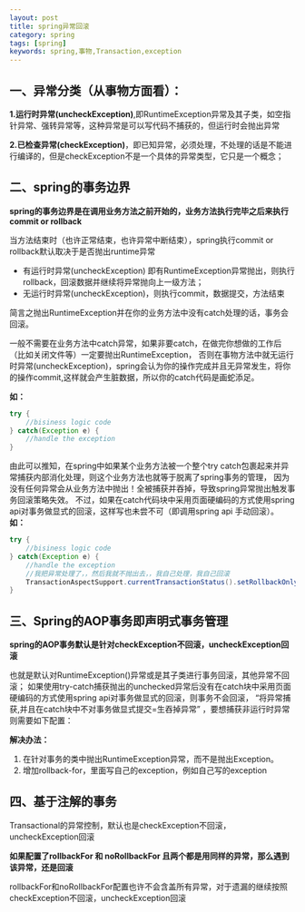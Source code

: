```yaml
---
layout: post
title: spring异常回滚
category: spring
tags: [spring]
keywords: spring,事物,Transaction,exception
---
```

## 一、异常分类（从事物方面看）：

**1.运行时异常(uncheckException)**,即RuntimeException异常及其子类，如空指针异常、强转异常等，这种异常是可以写代码不捕获的，但运行时会抛出异常
	
**2.已检查异常(checkException)**，即已知异常，必须处理，不处理的话是不能进行编译的，但是checkException不是一个具体的异常类型，它只是一个概念；
	
## 二、spring的事务边界

**spring的事务边界是在调用业务方法之前开始的，业务方法执行完毕之后来执行commit or rollback**

当方法结束时（也许正常结束，也许异常中断结束），spring执行commit or rollback默认取决于是否抛出runtime异常
- 有运行时异常(uncheckException) 即有RuntimeException异常抛出，则执行rollback，回滚数据并继续将异常抛向上一级方法；
- 无运行时异常(uncheckException)，则执行commit，数据提交，方法结束

简言之抛出RuntimeException并在你的业务方法中没有catch处理的话，事务会回滚。

一般不需要在业务方法中catch异常，如果非要catch，在做完你想做的工作后（比如关闭文件等）一定要抛出RuntimeException，
否则在事物方法中就无运行时异常(uncheckException)，spring会认为你的操作完成并且无异常发生，将你的操作commit,这样就会产生脏数据，所以你的catch代码是画蛇添足。

**如：**
```java
try {  
    //bisiness logic code  
} catch(Exception e) {  
    //handle the exception  
} 
```
 
由此可以推知，在spring中如果某个业务方法被一个整个try catch包裹起来并异常捕获内部消化处理，则这个业务方法也就等于脱离了spring事务的管理，
因为没有任何异常会从业务方法中抛出！全被捕获并吞掉，导致spring异常抛出触发事务回滚策略失效。
不过，如果在catch代码块中采用页面硬编码的方式使用spring api对事务做显式的回滚，这样写也未尝不可（即调用spring api 手动回滚）。
**如：**
```java
try {  
    //bisiness logic code  
} catch(Exception e) {  
	//handle the exception 
    //我把异常处理了，，然后我就不抛出去，，我自己处理，我自己回滚
	TransactionAspectSupport.currentTransactionStatus().setRollbackOnly();
} 
```
 
## 三、Spring的AOP事务即声明式事务管理
**spring的AOP事务默认是针对checkException不回滚，uncheckException回滚**

也就是默认对RuntimeException()异常或是其子类进行事务回滚，其他异常不回滚；
如果使用try-catch捕获抛出的unchecked异常后没有在catch块中采用页面硬编码的方式使用spring api对事务做显式的回滚，则事务不会回滚，
“将异常捕获,并且在catch块中不对事务做显式提交=生吞掉异常” ，要想捕获非运行时异常则需要如下配置：

**解决办法：** 
1. 在针对事务的类中抛出RuntimeException异常，而不是抛出Exception。
2. 增加rollback-for，里面写自己的exception，例如自己写的exception


## 四、基于注解的事务

Transactional的异常控制，默认也是checkException不回滚，uncheckException回滚

**如果配置了rollbackFor 和 noRollbackFor 且两个都是用同样的异常，那么遇到该异常，还是回滚**

rollbackFor和noRollbackFor配置也许不会含盖所有异常，对于遗漏的继续按照checkException不回滚，uncheckException回滚